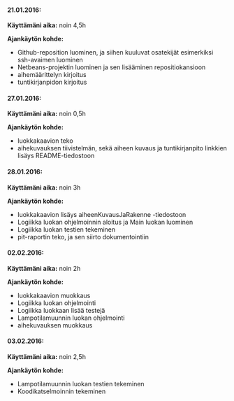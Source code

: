 #### **21.01.2016:**

**Käyttämäni aika:** noin 4,5h

**Ajankäytön kohde:** 
- Github-reposition luominen, ja siihen kuuluvat osatekijät esimerkiksi ssh-avaimen luominen
- Netbeans-projektin luominen ja sen lisääminen repositiokansioon
- aihemäärittelyn kirjoitus
- tuntikirjanpidon kirjoitus

#### **27.01.2016:**

**Käyttämäni aika:** noin 0,5h

**Ajankäytön kohde:** 
- luokkakaavion teko
- aihekuvauksen tiivistelmän, sekä aiheen kuvaus ja tuntikirjanpito linkkien lisäys README-tiedostoon

#### **28.01.2016:**

**Käyttämäni aika:** noin 3h

**Ajankäytön kohde:** 
- luokkakaavion lisäys aiheenKuvausJaRakenne -tiedostoon
- Logiikka luokan ohjelmoinnin aloitus ja Main luokan luominen
- Logiikka luokan testien tekeminen
- pit-raportin teko, ja sen siirto dokumentointiin

#### **02.02.2016:**

**Käyttämäni aika:** noin 2h

**Ajankäytön kohde:** 
- luokkakaavion muokkaus
- Logiikka luokan ohjelmointi
- Logiikka luokkaan lisää testejä
- Lampotilamuunnin luokan ohjelmointi
- aihekuvauksen muokkaus

#### **03.02.2016:**

**Käyttämäni aika:** noin 2,5h

**Ajankäytön kohde:** 
- Lampotilamuunnin luokan testien tekeminen
- Koodikatselmoinnin tekeminen
